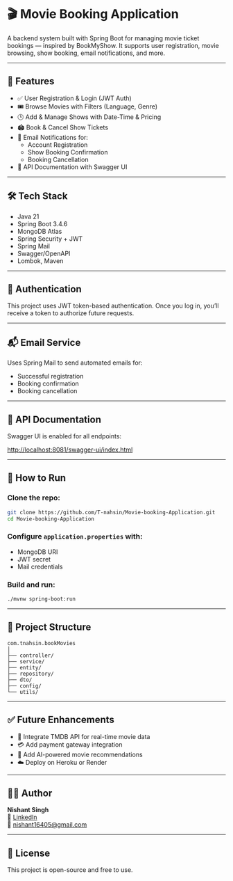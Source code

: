 
# 🎬 Movie Booking Application 

A backend system built with Spring Boot for managing movie ticket bookings — inspired by BookMyShow. It supports user registration, movie browsing, show booking, email notifications, and more.

---

## 🚀 Features

- ✅ User Registration & Login (JWT Auth)
- 🎟️ Browse Movies with Filters (Language, Genre)
- 🕒 Add & Manage Shows with Date-Time & Pricing
- 🏟️ Book & Cancel Show Tickets
- 📩 Email Notifications for:
  - Account Registration
  - Show Booking Confirmation
  - Booking Cancellation
- 📘 API Documentation with Swagger UI

---

## 🛠️ Tech Stack

- Java 21
- Spring Boot 3.4.6
- MongoDB Atlas
- Spring Security + JWT
- Spring Mail
- Swagger/OpenAPI
- Lombok, Maven

---

## 🔐 Authentication

This project uses JWT token-based authentication. Once you log in, you’ll receive a token to authorize future requests.

---

## 📬 Email Service

Uses Spring Mail to send automated emails for:
- Successful registration
- Booking confirmation
- Booking cancellation

---

## 📘 API Documentation

Swagger UI is enabled for all endpoints:

[http://localhost:8081/swagger-ui/index.html](http://localhost:8081/swagger-ui/index.html)

---

## 🚀 How to Run

### Clone the repo:
```bash
git clone https://github.com/T-nahsin/Movie-booking-Application.git
cd Movie-booking-Application
```

### Configure `application.properties` with:
- MongoDB URI
- JWT secret
- Mail credentials

### Build and run:
```bash
./mvnw spring-boot:run
```

---

## 📂 Project Structure

```
com.tnahsin.bookMovies
│
├── controller/
├── service/
├── entity/
├── repository/
├── dto/
├── config/
└── utils/
```

---

## ✅ Future Enhancements

- 🔗 Integrate TMDB API for real-time movie data
- 💳 Add payment gateway integration
- 🤖 Add AI-powered movie recommendations
- ☁️ Deploy on Heroku or Render

---

## 🙋‍♂️ Author

**Nishant Singh**  
🔗 [LinkedIn](https://www.linkedin.com/in/your-link/)  
📧 nishant16405@gmail.com

---

## 📄 License

This project is open-source and free to use.

